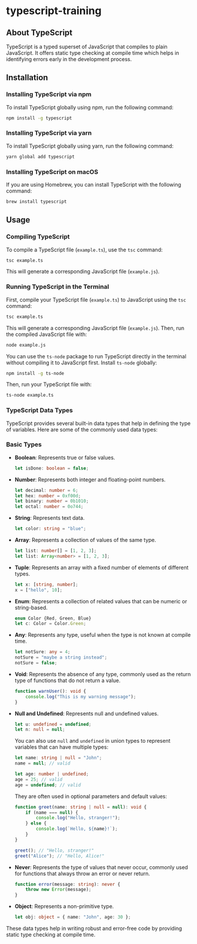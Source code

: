# typescript-training

## About TypeScript

TypeScript is a typed superset of JavaScript that compiles to plain JavaScript. It offers static type checking at compile time which helps in identifying errors early in the development process.

## Installation

### Installing TypeScript via npm

To install TypeScript globally using npm, run the following command:

```sh
npm install -g typescript
```

### Installing TypeScript via yarn

To install TypeScript globally using yarn, run the following command:

```sh
yarn global add typescript
```

### Installing TypeScript on macOS

If you are using Homebrew, you can install TypeScript with the following command:

```sh
brew install typescript
```

## Usage

### Compiling TypeScript

To compile a TypeScript file (`example.ts`), use the `tsc` command:

```sh
tsc example.ts
```

This will generate a corresponding JavaScript file (`example.js`).

### Running TypeScript in the Terminal

First, compile your TypeScript file (`example.ts`) to JavaScript using the `tsc` command:

```sh
tsc example.ts
```

This will generate a corresponding JavaScript file (`example.js`). Then, run the compiled JavaScript file with:

```sh
node example.js
```

You can use the `ts-node` package to run TypeScript directly in the terminal without compiling it to JavaScript first. Install `ts-node` globally:

```sh
npm install -g ts-node
```

Then, run your TypeScript file with:

```sh
ts-node example.ts
```



### TypeScript Data Types

TypeScript provides several built-in data types that help in defining the type of variables. Here are some of the commonly used data types:

### Basic Types

- **Boolean**: Represents true or false values.
    ```typescript
    let isDone: boolean = false;
    ```

- **Number**: Represents both integer and floating-point numbers.
    ```typescript
    let decimal: number = 6;
    let hex: number = 0xf00d;
    let binary: number = 0b1010;
    let octal: number = 0o744;
    ```

- **String**: Represents text data.
    ```typescript
    let color: string = "blue";
    ```

- **Array**: Represents a collection of values of the same type.
    ```typescript
    let list: number[] = [1, 2, 3];
    let list: Array<number> = [1, 2, 3];
    ```

- **Tuple**: Represents an array with a fixed number of elements of different types.
    ```typescript
    let x: [string, number];
    x = ["hello", 10];
    ```

- **Enum**: Represents a collection of related values that can be numeric or string-based.
    ```typescript
    enum Color {Red, Green, Blue}
    let c: Color = Color.Green;
    ```

- **Any**: Represents any type, useful when the type is not known at compile time.
    ```typescript
    let notSure: any = 4;
    notSure = "maybe a string instead";
    notSure = false;
    ```

- **Void**: Represents the absence of any type, commonly used as the return type of functions that do not return a value.
    ```typescript
    function warnUser(): void {
        console.log("This is my warning message");
    }
    ```

- **Null and Undefined**: Represents null and undefined values.
    ```typescript
    let u: undefined = undefined;
    let n: null = null;
    ```

  You can also use `null` and `undefined` in union types to represent variables that can have multiple types:
    ```typescript
    let name: string | null = "John";
    name = null; // valid

    let age: number | undefined;
    age = 25; // valid
    age = undefined; // valid
    ```

  They are often used in optional parameters and default values:
    ```typescript
    function greet(name: string | null = null): void {
        if (name === null) {
            console.log("Hello, stranger!");
        } else {
            console.log(`Hello, ${name}!`);
        }
    }

    greet(); // "Hello, stranger!"
    greet("Alice"); // "Hello, Alice!"
    ```

- **Never**: Represents the type of values that never occur, commonly used for functions that always throw an error or never return.
    ```typescript
    function error(message: string): never {
        throw new Error(message);
    }
    ```

- **Object**: Represents a non-primitive type.
    ```typescript
    let obj: object = { name: "John", age: 30 };
    ```

These data types help in writing robust and error-free code by providing static type checking at compile time.